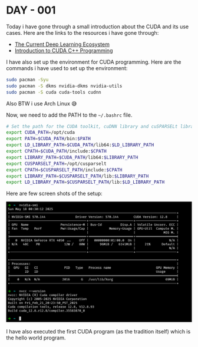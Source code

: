 # DAY - 001

Today i have gone through a small introduction about the CUDA and its use cases.
Here are the links to the resources i have gone through:

- [The Current Deep Learning Ecosystem](https://github.com/Infatoshi/cuda-course/blob/master/01_Deep_Learning_Ecosystem/README.md#compilers)
- [Introduction to CUDA C++ Programming](https://docs.nvidia.com/cuda/cuda-c-programming-guide/index.html#introduction)

I have also set up the environment for CUDA programming. Here are the commands i have used to set up the environment:

```bash
sudo pacman -Syu
sudo pacman -S dkms nvidia-dkms nvidia-utils
sudo pacman -S cuda cuda-tools cudnn
```

Also BTW i use Arch Linux 😅

Now, we need to add the PATH to the `~/.bashrc` file.

```bash
# Set the path for the CUDA toolkit, cuDNN library and cuSPARSELt library
export CUDA_PATH=/opt/cuda
export PATH=$CUDA_PATH/bin:$PATH
export LD_LIBRARY_PATH=$CUDA_PATH/lib64:$LD_LIBRARY_PATH
export CPATH=$CUDA_PATH/include:$CPATH
export LIBRARY_PATH=$CUDA_PATH/lib64:$LIBRARY_PATH
export CUSPARSELT_PATH=/opt/cusparselt
export CPATH=$CUSPARSELT_PATH/include:$CPATH
export LIBRARY_PATH=$CUSPARSELT_PATH/lib:$LIBRARY_PATH
export LD_LIBRARY_PATH=$CUSPARSELT_PATH/lib:$LD_LIBRARY_PATH
```

Here are few screen shots of the setup:

![setup image](./img/001.png)

I have also executed the first CUDA program (as the tradition itself) which is the hello world program.
